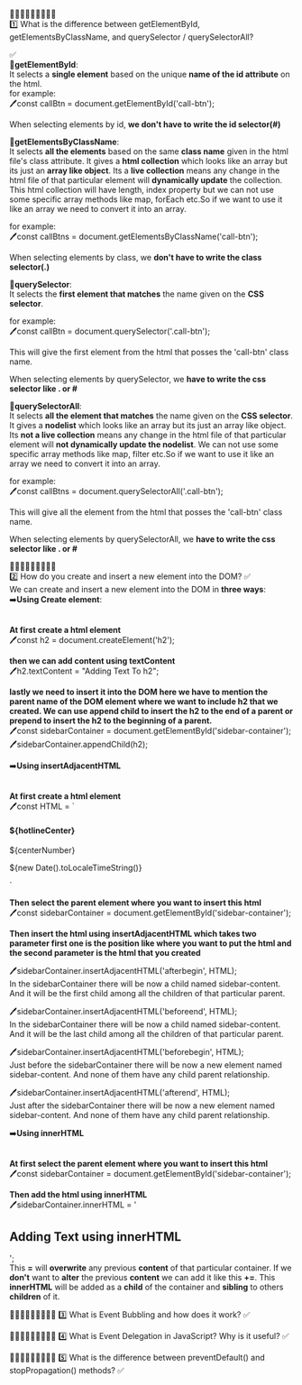 📝📝📝📝📝📝📝📝📝<br>
1️⃣ What is the difference between getElementById, getElementsByClassName, and querySelector / querySelectorAll?

✅ <br>
🎯**getElementById**:<br> It selects a **single element** based on the unique **name of the id attribute** on the html.<br>
for example:<br>
🖊️const callBtn = document.getElementById('call-btn');<br>

When selecting elements by id, **we don't have to write the id selector(#)**<br>

🎯**getElementsByClassName**:<br> It selects **all the elements** based on the same **class name** given in the html file's class attribute. It gives a **html collection** which looks like an array but its just an **array like object**. Its a **live collection** means any change in the html file of that particular element will **dynamically update** the collection. This html collection will have length, index property but we can not use some specific array methods like map, forEach etc.So if we want to use it like an array we need to convert it into an array.<br>

for example:<br>
🖊️const callBtns = document.getElementsByClassName('call-btn');<br>

When selecting elements by class, we **don't have to write the class selector(.)**<br>

🎯**querySelector**:<br> It selects the **first element that matches** the name given on the **CSS selector**.<br>

for example:<br>
🖊️const callBtn = document.querySelector('.call-btn');<br>

This will give the first element from the html that posses the 'call-btn' class name.<br>

When selecting elements by querySelector, we **have to write the css selector like . or #**<br>

🎯**querySelectorAll**:<br> It selects **all the element that matches** the name given on the **CSS selector**. It gives a **nodelist** which looks like an array but its just an array like object. Its **not a live collection** means any change in the html file of that particular element will **not dynamically update the nodelist**. We can not use some specific array methods like map, filter etc.So if we want to use it like an array we need to convert it into an array.<br>

for example:<br>
🖊️const callBtns = document.querySelectorAll('.call-btn');<br>

This will give all the element from the html that posses the 'call-btn' class name.<br>

When selecting elements by querySelectorAll, we **have to write the css selector like . or #**<br>

📝📝📝📝📝📝📝📝📝<br>
2️⃣ How do you create and insert a new element into the DOM?
✅ <br>
We can create and insert a new element into the DOM in **three ways**:<br>
➡️**Using Create element**:<br><br>

**At first create a html element**<br>
🖊️const h2 = document.createElement('h2');<br>

**then we can add content using textContent**<br>
🖊️h2.textContent = "Adding Text To h2";<br>

**lastly we need to insert it into the DOM here we have to mention the parent name of the DOM element where we want to include h2 that we created. We can use append child to insert the h2 to the end of a parent or prepend to insert the h2 to the beginning of a parent.**<br>
🖊️const sidebarContainer = document.getElementById('sidebar-container');<br>
🖊️sidebarContainer.appendChild(h2);<br>

➡️**Using insertAdjacentHTML**<br><br>

**At first create a html element**<br>
🖊️const HTML = `

<div class="sidebar-content">
    <div class="history-hotline">
        <h4 class="history-title">${hotlineCenter}</h4>
        <p>${centerNumber}</p>
    </div>
    <div class="history-date">
        <p class="date">${new Date().toLocaleTimeString()}</p>
    </div>
</div>`

**Then select the parent element where you want to insert this html**<br>
🖊️const sidebarContainer = document.getElementById('sidebar-container');<br>

**Then insert the html using insertAdjacentHTML which takes two parameter first one is the position like where you want to put the html and the second parameter is the html that you created**<br>

🖊️sidebarContainer.insertAdjacentHTML('afterbegin', HTML);<br>
In the sidebarContainer there will be now a child named sidebar-content. And it will be the first child among all the children of that particular parent.<br>

🖊️sidebarContainer.insertAdjacentHTML('beforeend', HTML);<br>
In the sidebarContainer there will be now a child named sidebar-content. And it will be the last child among all the children of that particular parent.<br>

🖊️sidebarContainer.insertAdjacentHTML('beforebegin', HTML);<br>
Just before the sidebarContainer there will be now a new element named sidebar-content. And none of them have any child parent relationship.<br>

🖊️sidebarContainer.insertAdjacentHTML('afterend', HTML);<br>
Just after the sidebarContainer there will be now a new element named sidebar-content. And none of them have any child parent relationship.<br>

➡️**Using innerHTML**<br><br>

**At first select the parent element where you want to insert this html**<br>
🖊️const sidebarContainer = document.getElementById('sidebar-container');<br>

**Then add the html using innerHTML**<br>
🖊️sidebarContainer.innerHTML = '<h2>Adding Text using innerHTML</h2>';<br>
This **=** will **overwrite** any previous **content** of that particular container. If we **don't** want to **alter** the previous **content** we can add it like this **+=**. This **innerHTML** will be added as a **child** of the container and **sibling** to others **children** of it.<br>

📝📝📝📝📝📝📝📝📝
3️⃣ What is Event Bubbling and how does it work?
✅ <br>

📝📝📝📝📝📝📝📝📝
4️⃣ What is Event Delegation in JavaScript? Why is it useful?
✅ <br>

📝📝📝📝📝📝📝📝📝
5️⃣ What is the difference between preventDefault() and stopPropagation() methods?
✅ <br>
